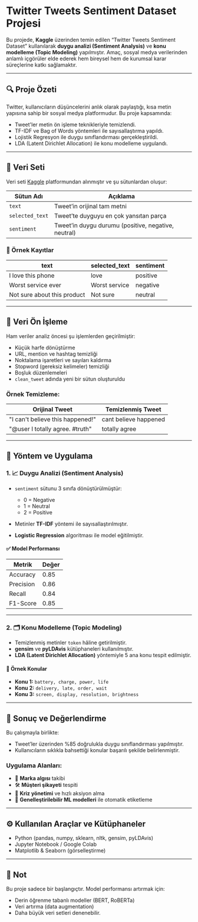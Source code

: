 # Twitter Tweets Sentiment Dataset Projesi

Bu projede, **Kaggle** üzerinden temin edilen “Twitter Tweets Sentiment Dataset” kullanılarak **duygu analizi (Sentiment Analysis)** ve **konu modelleme (Topic Modeling)** yapılmıştır. Amaç, sosyal medya verilerinden anlamlı içgörüler elde ederek hem bireysel hem de kurumsal karar süreçlerine katkı sağlamaktır.

---

## 🔍 Proje Özeti

Twitter, kullanıcıların düşüncelerini anlık olarak paylaştığı, kısa metin yapısına sahip bir sosyal medya platformudur. Bu proje kapsamında:

- Tweet'ler metin ön işleme teknikleriyle temizlendi.
- TF-IDF ve Bag of Words yöntemleri ile sayısallaştırma yapıldı.
- Lojistik Regresyon ile duygu sınıflandırması gerçekleştirildi.
- LDA (Latent Dirichlet Allocation) ile konu modelleme uygulandı.

---

## 📁 Veri Seti

Veri seti [Kaggle](https://www.kaggle.com/datasets/yasserh/twitter-tweets-sentiment-dataset) platformundan alınmıştır ve şu sütunlardan oluşur:

| Sütun Adı     | Açıklama                                      |
|---------------|-----------------------------------------------|
| `text`        | Tweet’in orijinal tam metni                   |
| `selected_text` | Tweet’te duyguyu en çok yansıtan parça     |
| `sentiment`   | Tweet’in duygu durumu (positive, negative, neutral) |

### 🧾 Örnek Kayıtlar

| text                         | selected_text     | sentiment |
|------------------------------|-------------------|-----------|
| I love this phone            | love              | positive  |
| Worst service ever           | Worst service     | negative  |
| Not sure about this product  | Not sure          | neutral   |

---

## 🧼 Veri Ön İşleme

Ham veriler analiz öncesi şu işlemlerden geçirilmiştir:

- Küçük harfe dönüştürme  
- URL, mention ve hashtag temizliği  
- Noktalama işaretleri ve sayıları kaldırma  
- Stopword (gereksiz kelimeler) temizliği  
- Boşluk düzenlemeleri  
- `clean_tweet` adında yeni bir sütun oluşturuldu  

### Örnek Temizleme:

| Orijinal Tweet                            | Temizlenmiş Tweet         |
|-------------------------------------------|----------------------------|
| "I can't believe this happened!"          | cant believe happened      |
| "@user I totally agree. #truth"           | totally agree              |

---

## 🧠 Yöntem ve Uygulama

### 1. 📈 Duygu Analizi (Sentiment Analysis)

- `sentiment` sütunu 3 sınıfa dönüştürülmüştür:  
  - 0 = Negative  
  - 1 = Neutral  
  - 2 = Positive

- Metinler **TF-IDF** yöntemi ile sayısallaştırılmıştır.
- **Logistic Regression** algoritması ile model eğitilmiştir.

#### ✅ Model Performansı

| Metrik      | Değer |
|-------------|-------|
| Accuracy    | 0.85  |
| Precision   | 0.86  |
| Recall      | 0.84  |
| F1-Score    | 0.85  |

---

### 2. 🗂️ Konu Modelleme (Topic Modeling)

- Temizlenmiş metinler `token` hâline getirilmiştir.
- **gensim** ve **pyLDAvis** kütüphaneleri kullanılmıştır.
- **LDA (Latent Dirichlet Allocation)** yöntemiyle 5 ana konu tespit edilmiştir.

#### 📌 Örnek Konular

- **Konu 1:** `battery, charge, power, life`  
- **Konu 2:** `delivery, late, order, wait`  
- **Konu 3:** `screen, display, resolution, brightness`

---

## 🎯 Sonuç ve Değerlendirme

Bu çalışmayla birlikte:

- Tweet’ler üzerinden %85 doğrulukla duygu sınıflandırması yapılmıştır.
- Kullanıcıların sıklıkla bahsettiği konular başarılı şekilde belirlenmiştir.

### Uygulama Alanları:

- 📣 **Marka algısı** takibi  
- 🛠️ **Müşteri şikayeti** tespiti  
- 🚨 **Kriz yönetimi** ve hızlı aksiyon alma  
- 🤖 **Genelleştirilebilir ML modelleri** ile otomatik etiketleme  

---

## ⚙️ Kullanılan Araçlar ve Kütüphaneler

- Python (pandas, numpy, sklearn, nltk, gensim, pyLDAvis)
- Jupyter Notebook / Google Colab
- Matplotlib & Seaborn (görselleştirme)

---

## 📌 Not

Bu proje sadece bir başlangıçtır. Model performansı artırmak için:

- Derin öğrenme tabanlı modeller (BERT, RoBERTa)
- Veri artırma (data augmentation)
- Daha büyük veri setleri denenebilir.



 

